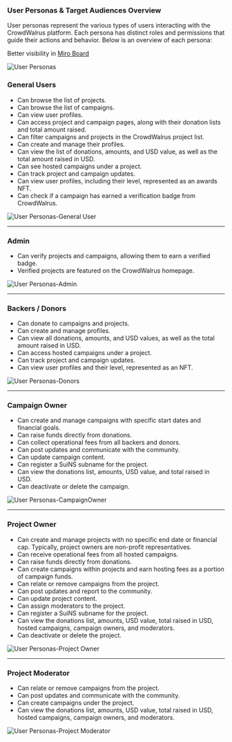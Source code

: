 ### User Personas & Target Audiences Overview

User personas represent the various types of users interacting with the CrowdWalrus platform. Each persona has distinct roles and permissions that guide their actions and behavior. Below is an overview of each persona:

Better visibility in <a href="https://miro.com/app/board/uXjVJOD-kpA=/?share_link_id=543826822684)" target="_blank"> Miro Board </a>


![User Personas](/images/User%20Personas.PNG)

### General Users
- Can browse the list of projects.
- Can browse the list of campaigns.
- Can view user profiles.
- Can access project and campaign pages, along with their donation lists and total amount raised.
- Can filter campaigns and projects in the CrowdWalrus project list.
- Can create and manage their profiles.
- Can view the list of donations, amounts, and USD value, as well as the total amount raised in USD.
- Can see hosted campaigns under a project.
- Can track project and campaign updates.
- Can view user profiles, including their level, represented as an awards NFT.
- Can check if a campaign has earned a verification badge from CrowdWalrus.

![User Personas-General User](/images/GeneralUsers.PNG)

---

### Admin
- Can verify projects and campaigns, allowing them to earn a verified badge.
- Verified projects are featured on the CrowdWalrus homepage.

![User Personas-Admin](/images/Admin.PNG)

---

### Backers / Donors
- Can donate to campaigns and projects.
- Can create and manage profiles.
- Can view all donations, amounts, and USD values, as well as the total amount raised in USD.
- Can access hosted campaigns under a project.
- Can track project and campaign updates.
- Can view user profiles and their level, represented as an NFT.
  
![User Personas-Donors](/images/Backers-Donors.PNG)

---

### Campaign Owner
- Can create and manage campaigns with specific start dates and financial goals.
- Can raise funds directly from donations.
- Can collect operational fees from all backers and donors.
- Can post updates and communicate with the community.
- Can update campaign content.
- Can register a SuiNS subname for the project.
- Can view the donations list, amounts, USD value, and total raised in USD.
- Can deactivate or delete the campaign.

![User Personas-CampaignOwner](/images/CampaignOwner.PNG)

---

### Project Owner
- Can create and manage projects with no specific end date or financial cap. Typically, project owners are non-profit representatives.
- Can receive operational fees from all hosted campaigns.
- Can raise funds directly from donations.
- Can create campaigns within projects and earn hosting fees as a portion of campaign funds.
- Can relate or remove campaigns from the project.
- Can post updates and report to the community.
- Can update project content.
- Can assign moderators to the project.
- Can register a SuiNS subname for the project.
- Can view the donations list, amounts, USD value, total raised in USD, hosted campaigns, campaign owners, and moderators.
- Can deactivate or delete the project.

![User Personas-Project Owner](/images/ProjectOwner.PNG)

---

### Project Moderator
- Can relate or remove campaigns from the project.
- Can post updates and communicate with the community.
- Can create campaigns under the project.
- Can view the donations list, amounts, USD value, total raised in USD, hosted campaigns, campaign owners, and moderators.

![User Personas-Project Moderator](/images/ProjectModerator.PNG)
